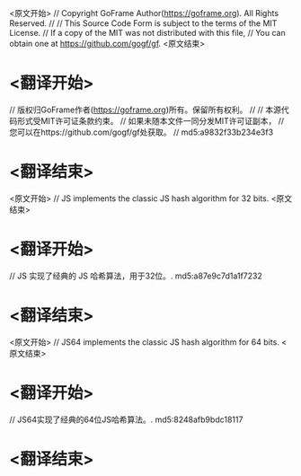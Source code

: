 
<原文开始>
// Copyright GoFrame Author(https://goframe.org). All Rights Reserved.
//
// This Source Code Form is subject to the terms of the MIT License.
// If a copy of the MIT was not distributed with this file,
// You can obtain one at https://github.com/gogf/gf.
<原文结束>

# <翻译开始>
// 版权归GoFrame作者(https://goframe.org)所有。保留所有权利。
//
// 本源代码形式受MIT许可证条款约束。
// 如果未随本文件一同分发MIT许可证副本，
// 您可以在https://github.com/gogf/gf处获取。
// md5:a9832f33b234e3f3
# <翻译结束>


<原文开始>
// JS implements the classic JS hash algorithm for 32 bits.
<原文结束>

# <翻译开始>
// JS 实现了经典的 JS 哈希算法，用于32位。. md5:a87e9c7d1a1f7232
# <翻译结束>


<原文开始>
// JS64 implements the classic JS hash algorithm for 64 bits.
<原文结束>

# <翻译开始>
// JS64实现了经典的64位JS哈希算法。. md5:8248afb9bdc18117
# <翻译结束>

